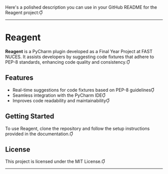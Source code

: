 Here's a polished description you can use in your GitHub README for the Reagent project:

---

# Reagent

**Reagent** is a PyCharm plugin developed as a Final Year Project at FAST NUCES. It assists developers by suggesting code fixtures that adhere to PEP-8 standards, enhancing code quality and consistency.

## Features

- Real-time suggestions for code fixtures based on PEP-8 guidelines
- Seamless integration with the PyCharm IDE
- Improves code readability and maintainability

## Getting Started

To use Reagent, clone the repository and follow the setup instructions provided in the documentation.

## License

This project is licensed under the MIT License.

---
